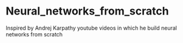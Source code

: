 # Neural_networks_from_scratch
Inspired by Andrej Karpathy youtube videos in which he build neural networks from scratch 
